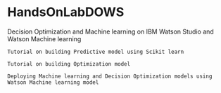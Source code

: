 # HandsOnLabDOWS
Decision Optimization and Machine learning on IBM Watson Studio and Watson Machine learning

    Tutorial on building Predictive model using Scikit learn
    
    Tutorial on building Optimization model
    
    Deploying Machine learning and Decision Optimization models using Watson Machine learning model

